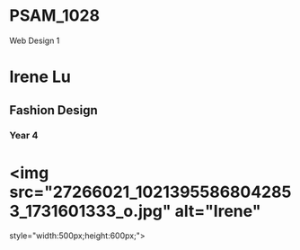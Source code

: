 # PSAM_1028
Web Design 1
# Irene Lu
## Fashion Design
### Year 4
# <img src="27266021_10213955868042853_1731601333_o.jpg" alt="Irene"
style="width:500px;height:600px;">

